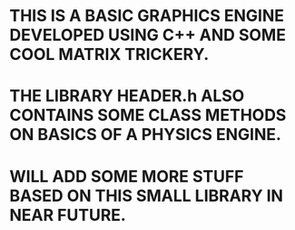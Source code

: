 # THIS IS A BASIC GRAPHICS ENGINE DEVELOPED USING C++ AND SOME COOL MATRIX TRICKERY.
# THE LIBRARY HEADER.h ALSO CONTAINS SOME CLASS METHODS ON BASICS OF A PHYSICS ENGINE.
# WILL ADD SOME MORE STUFF BASED ON THIS SMALL LIBRARY IN NEAR FUTURE.

